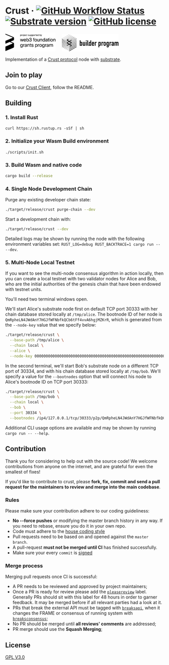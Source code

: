 # Crust &middot; [![GitHub Workflow Status](https://img.shields.io/github/workflow/status/crustio/crust/Crust%20CI?label=Actions&logo=github&branch=master)](https://github.com/crustio/crust/actions?query=workflow%3A%22Crust+CI%22) [![Substrate version](https://img.shields.io/badge/Substrate-2.0.0-blue?logo=Parity%20Substrate)](https://substrate.dev/) [![GitHub license](https://img.shields.io/github/license/crustio/crust)](LICENSE)

<a href='https://web3.foundation/'><img width='160' alt='Funded by web3 foundation' src='docs/img/web3f_grants_badge.png'></a>&nbsp;&nbsp;&nbsp;&nbsp;&nbsp;<a href='https://builders.parity.io/'><img width='180' src='docs/img/sbp_grants_badge.png'></a>

Implementation of a [Crust protocol](https://crust.network) node with [substrate](https://github.com/paritytech/substrate).

## Join to play

Go to our [Crust Client](https://github.com/crustio/crust-client), follow the README.

## Building

### 1. Install Rust

```shell
curl https://sh.rustup.rs -sSf | sh
```

### 2. Initialize your Wasm Build environment

```shell
./scripts/init.sh
```

### 3. Build Wasm and native code

```bash
cargo build --release
```

### 4. Single Node Development Chain

Purge any existing developer chain state:

```bash
./target/release/crust purge-chain --dev
```

Start a development chain with:

```bash
./target/release/crust --dev
```

Detailed logs may be shown by running the node with the following environment variables set: `RUST_LOG=debug RUST_BACKTRACE=1 cargo run -- --dev`.

### 5. Multi-Node Local Testnet

If you want to see the multi-node consensus algorithm in action locally, then you can create a local testnet with two validator nodes for Alice and Bob, who are the initial authorities of the genesis chain that have been endowed with testnet units.

You'll need two terminal windows open.

We'll start Alice's substrate node first on default TCP port 30333 with her chain database stored locally at `/tmp/alice`. The bootnode ID of her node is `QmRpheLN4JWdAnY7HGJfWFNbfkQCb6tFf4vvA6hgjMZKrR`, which is generated from the `--node-key` value that we specify below:

```bash
./target/release/crust \
  --base-path /tmp/alice \
  --chain local \
  --alice \
  --node-key 0000000000000000000000000000000000000000000000000000000000000001
```

In the second terminal, we'll start Bob's substrate node on a different TCP port of 30334, and with his chain database stored locally at `/tmp/bob`. We'll specify a value for the `--bootnodes` option that will connect his node to Alice's bootnode ID on TCP port 30333:

```bash
./target/release/crust \
  --base-path /tmp/bob \
  --chain local \
  --bob \
  --port 30334 \
  --bootnodes /ip4/127.0.0.1/tcp/30333/p2p/QmRpheLN4JWdAnY7HGJfWFNbfkQCb6tFf4vvA6hgjMZKrR
```

Additional CLI usage options are available and may be shown by running `cargo run -- --help`.

## Contribution

Thank you for considering to help out with the source code! We welcome contributions from anyone on the internet, and are grateful for even the smallest of fixes!

If you'd like to contribute to crust, please **fork, fix, commit and send a pull request for the maintainers to review and merge into the main codebase**.

### Rules

Please make sure your contribution adhere to our coding guideliness:

- **No --force pushes** or modifying the master branch history in any way. If you need to rebase, ensure you do it in your own repo.
- Code must adhere to the [house coding style](https://wiki.parity.io/Substrate-Style-Guide)
- Pull requests need to be based on and opened against the `master branch`.
- A pull-request **must not be merged until CI** has finished successfully.
- Make sure your every `commit` is [signed](https://help.github.com/en/github/authenticating-to-github/about-commit-signature-verification)

### Merge process

Merging pull requests once CI is successful:

- A PR needs to be reviewed and approved by project maintainers;
- Once a PR is ready for review please add the [`pleasereview`](https://github.com/crustio/crust/labels/pleasereview) label. Generally PRs should sit with this label for 48 hours in order to garner feedback. It may be merged before if all relevant parties had a look at it.
- PRs that break the external API must be tagged with [`breaksapi`](https://github.com/crustio/crust/labels/breaksapi), when it changes the FRAME or consensus of running system with [`breaksconsensus`](https://github.com/crustio/crust/labels/breaksconsensus);
- No PR should be merged until **all reviews' comments** are addressed;
- PR merge should use the **Squash Merging**;

## License

[GPL V3.0](https://github.com/crustio/crust/blob/master/LICENSE)
